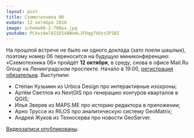 ```yaml
---
layout: post
title: Схемотехника 06
evdate: 12 октября 2016
image: schemo06-2-700px.jpg
youtube: PLkvzAel8ISD14AWomLJF0qg7VUzsSP1BI
---
```

На прошлой встрече не было ни одного доклада (зато поели шашлык), поэтому номер 06 переносится на будущую миниконференцию: «Схемотехника 06» пройдёт **12 октября**, в среду, снова в офисе Mail.Ru Group на Ленинградском проспекте. Начало в 19:00, [регистрация обязательна](https://corp.mail.ru/ru/press/events/267/). Выступили:

* Степан Кузьмин из Urbica Design про интерактивные изохроны;
* Артём Светлов из NextGIS про генерацию контуров кварталов в QGIS;
* Илья Зверев из MAPS.ME про историю редактора в приложении;
* Арно Труссе из RILOS про аналитическую систему GeoMatrix;
* Андрей Жуков из Техносерва про новости GeoServer.

[Видеозаписи опубликованы](https://www.youtube.com/playlist?list=PLkvzAel8ISD14AWomLJF0qg7VUzsSP1BI).
